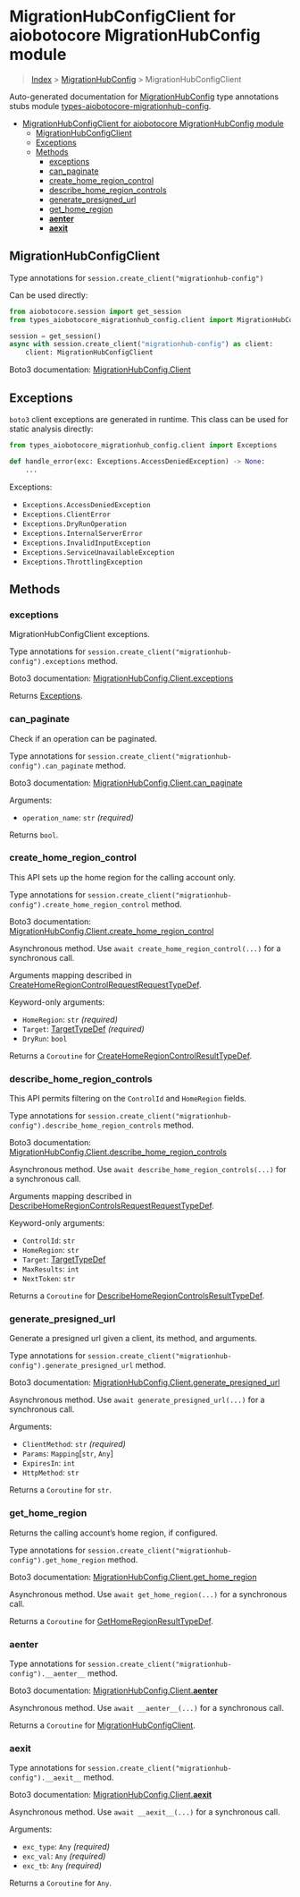 <a id="migrationhubconfigclient-for-aiobotocore-migrationhubconfig-module"></a>

# MigrationHubConfigClient for aiobotocore MigrationHubConfig module

> [Index](..) > [MigrationHubConfig](.) > MigrationHubConfigClient

Auto-generated documentation for
[MigrationHubConfig](https://boto3.amazonaws.com/v1/documentation/api/latest/reference/services/migrationhub-config.html#MigrationHubConfig)
type annotations stubs module
[types-aiobotocore-migrationhub-config](https://pypi.org/project/types-aiobotocore-migrationhub-config/).

- [MigrationHubConfigClient for aiobotocore MigrationHubConfig module](#migrationhubconfigclient-for-aiobotocore-migrationhubconfig-module)
  - [MigrationHubConfigClient](#migrationhubconfigclient)
  - [Exceptions](#exceptions)
  - [Methods](#methods)
    - [exceptions](#exceptions)
    - [can_paginate](#can_paginate)
    - [create_home_region_control](#create_home_region_control)
    - [describe_home_region_controls](#describe_home_region_controls)
    - [generate_presigned_url](#generate_presigned_url)
    - [get_home_region](#get_home_region)
    - [__aenter__](#__aenter__)
    - [__aexit__](#__aexit__)

<a id="migrationhubconfigclient"></a>

## MigrationHubConfigClient

Type annotations for `session.create_client("migrationhub-config")`

Can be used directly:

```python
from aiobotocore.session import get_session
from types_aiobotocore_migrationhub_config.client import MigrationHubConfigClient

session = get_session()
async with session.create_client("migrationhub-config") as client:
    client: MigrationHubConfigClient
```

Boto3 documentation:
[MigrationHubConfig.Client](https://boto3.amazonaws.com/v1/documentation/api/latest/reference/services/migrationhub-config.html#MigrationHubConfig.Client)

<a id="exceptions"></a>

## Exceptions

`boto3` client exceptions are generated in runtime. This class can be used for
static analysis directly:

```python
from types_aiobotocore_migrationhub_config.client import Exceptions

def handle_error(exc: Exceptions.AccessDeniedException) -> None:
    ...
```

Exceptions:

- `Exceptions.AccessDeniedException`
- `Exceptions.ClientError`
- `Exceptions.DryRunOperation`
- `Exceptions.InternalServerError`
- `Exceptions.InvalidInputException`
- `Exceptions.ServiceUnavailableException`
- `Exceptions.ThrottlingException`

<a id="methods"></a>

## Methods

<a id="exceptions"></a>

### exceptions

MigrationHubConfigClient exceptions.

Type annotations for `session.create_client("migrationhub-config").exceptions`
method.

Boto3 documentation:
[MigrationHubConfig.Client.exceptions](https://boto3.amazonaws.com/v1/documentation/api/latest/reference/services/migrationhub-config.html#MigrationHubConfig.Client.exceptions)

Returns [Exceptions](#exceptions).

<a id="can_paginate"></a>

### can_paginate

Check if an operation can be paginated.

Type annotations for
`session.create_client("migrationhub-config").can_paginate` method.

Boto3 documentation:
[MigrationHubConfig.Client.can_paginate](https://boto3.amazonaws.com/v1/documentation/api/latest/reference/services/migrationhub-config.html#MigrationHubConfig.Client.can_paginate)

Arguments:

- `operation_name`: `str` *(required)*

Returns `bool`.

<a id="create_home_region_control"></a>

### create_home_region_control

This API sets up the home region for the calling account only.

Type annotations for
`session.create_client("migrationhub-config").create_home_region_control`
method.

Boto3 documentation:
[MigrationHubConfig.Client.create_home_region_control](https://boto3.amazonaws.com/v1/documentation/api/latest/reference/services/migrationhub-config.html#MigrationHubConfig.Client.create_home_region_control)

Asynchronous method. Use `await create_home_region_control(...)` for a
synchronous call.

Arguments mapping described in
[CreateHomeRegionControlRequestRequestTypeDef](./type_defs.md#createhomeregioncontrolrequestrequesttypedef).

Keyword-only arguments:

- `HomeRegion`: `str` *(required)*
- `Target`: [TargetTypeDef](./type_defs.md#targettypedef) *(required)*
- `DryRun`: `bool`

Returns a `Coroutine` for
[CreateHomeRegionControlResultTypeDef](./type_defs.md#createhomeregioncontrolresulttypedef).

<a id="describe_home_region_controls"></a>

### describe_home_region_controls

This API permits filtering on the `ControlId` and `HomeRegion` fields.

Type annotations for
`session.create_client("migrationhub-config").describe_home_region_controls`
method.

Boto3 documentation:
[MigrationHubConfig.Client.describe_home_region_controls](https://boto3.amazonaws.com/v1/documentation/api/latest/reference/services/migrationhub-config.html#MigrationHubConfig.Client.describe_home_region_controls)

Asynchronous method. Use `await describe_home_region_controls(...)` for a
synchronous call.

Arguments mapping described in
[DescribeHomeRegionControlsRequestRequestTypeDef](./type_defs.md#describehomeregioncontrolsrequestrequesttypedef).

Keyword-only arguments:

- `ControlId`: `str`
- `HomeRegion`: `str`
- `Target`: [TargetTypeDef](./type_defs.md#targettypedef)
- `MaxResults`: `int`
- `NextToken`: `str`

Returns a `Coroutine` for
[DescribeHomeRegionControlsResultTypeDef](./type_defs.md#describehomeregioncontrolsresulttypedef).

<a id="generate_presigned_url"></a>

### generate_presigned_url

Generate a presigned url given a client, its method, and arguments.

Type annotations for
`session.create_client("migrationhub-config").generate_presigned_url` method.

Boto3 documentation:
[MigrationHubConfig.Client.generate_presigned_url](https://boto3.amazonaws.com/v1/documentation/api/latest/reference/services/migrationhub-config.html#MigrationHubConfig.Client.generate_presigned_url)

Asynchronous method. Use `await generate_presigned_url(...)` for a synchronous
call.

Arguments:

- `ClientMethod`: `str` *(required)*
- `Params`: `Mapping`\[`str`, `Any`\]
- `ExpiresIn`: `int`
- `HttpMethod`: `str`

Returns a `Coroutine` for `str`.

<a id="get_home_region"></a>

### get_home_region

Returns the calling account’s home region, if configured.

Type annotations for
`session.create_client("migrationhub-config").get_home_region` method.

Boto3 documentation:
[MigrationHubConfig.Client.get_home_region](https://boto3.amazonaws.com/v1/documentation/api/latest/reference/services/migrationhub-config.html#MigrationHubConfig.Client.get_home_region)

Asynchronous method. Use `await get_home_region(...)` for a synchronous call.

Returns a `Coroutine` for
[GetHomeRegionResultTypeDef](./type_defs.md#gethomeregionresulttypedef).

<a id="__aenter__"></a>

### __aenter__

Type annotations for `session.create_client("migrationhub-config").__aenter__`
method.

Boto3 documentation:
[MigrationHubConfig.Client.__aenter__](https://boto3.amazonaws.com/v1/documentation/api/latest/reference/services/migrationhub-config.html#MigrationHubConfig.Client.__aenter__)

Asynchronous method. Use `await __aenter__(...)` for a synchronous call.

Returns a `Coroutine` for
[MigrationHubConfigClient](#migrationhubconfigclient).

<a id="__aexit__"></a>

### __aexit__

Type annotations for `session.create_client("migrationhub-config").__aexit__`
method.

Boto3 documentation:
[MigrationHubConfig.Client.__aexit__](https://boto3.amazonaws.com/v1/documentation/api/latest/reference/services/migrationhub-config.html#MigrationHubConfig.Client.__aexit__)

Asynchronous method. Use `await __aexit__(...)` for a synchronous call.

Arguments:

- `exc_type`: `Any` *(required)*
- `exc_val`: `Any` *(required)*
- `exc_tb`: `Any` *(required)*

Returns a `Coroutine` for `Any`.

